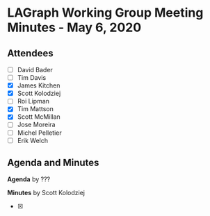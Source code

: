# LAGraph Working Group Meeting Minutes - May 6, 2020

## Attendees
- [ ] David Bader
- [ ] Tim Davis
- [X] James Kitchen
- [X] Scott Kolodziej
- [ ] Roi Lipman
- [X] Tim Mattson
- [X] Scott McMillan
- [ ] Jose Moreira
- [ ] Michel Pelletier
- [ ] Erik Welch

## Agenda and Minutes

**Agenda** by ???

**Minutes** by Scott Kolodziej

- [X] 
    > 
